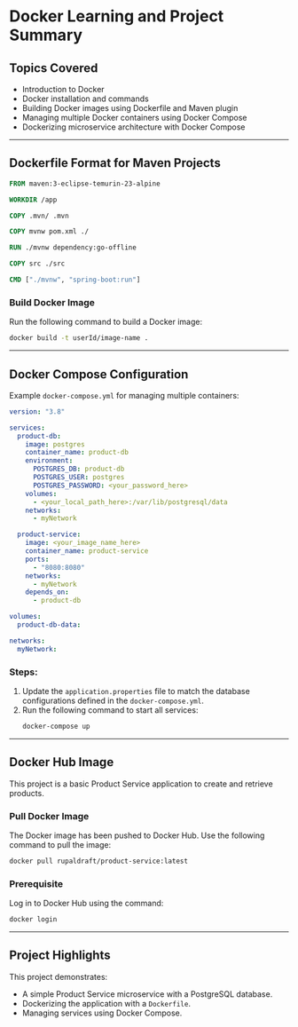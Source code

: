
# Docker Learning and Project Summary

## Topics Covered
- Introduction to Docker
- Docker installation and commands
- Building Docker images using Dockerfile and Maven plugin
- Managing multiple Docker containers using Docker Compose
- Dockerizing microservice architecture with Docker Compose

---

## Dockerfile Format for Maven Projects

```dockerfile
FROM maven:3-eclipse-temurin-23-alpine

WORKDIR /app

COPY .mvn/ .mvn

COPY mvnw pom.xml ./

RUN ./mvnw dependency:go-offline

COPY src ./src

CMD ["./mvnw", "spring-boot:run"]
```

### Build Docker Image
Run the following command to build a Docker image:
```bash
docker build -t userId/image-name .
```

---

## Docker Compose Configuration

Example `docker-compose.yml` for managing multiple containers:
```yaml
version: "3.8"

services:
  product-db:
    image: postgres
    container_name: product-db
    environment:
      POSTGRES_DB: product-db
      POSTGRES_USER: postgres
      POSTGRES_PASSWORD: <your_password_here>
    volumes:
      - <your_local_path_here>:/var/lib/postgresql/data
    networks:
      - myNetwork

  product-service:
    image: <your_image_name_here>
    container_name: product-service
    ports:
      - "8080:8080"
    networks:
      - myNetwork
    depends_on:
      - product-db

volumes:
  product-db-data:

networks:
  myNetwork:
```

### Steps:
1. Update the `application.properties` file to match the database configurations defined in the `docker-compose.yml`.
2. Run the following command to start all services:
   ```bash
   docker-compose up
   ```

---

## Docker Hub Image

This project is a basic Product Service application to create and retrieve products.

### Pull Docker Image
The Docker image has been pushed to Docker Hub. Use the following command to pull the image:
```bash
docker pull rupaldraft/product-service:latest
```

### Prerequisite
Log in to Docker Hub using the command:
```bash
docker login
```

---

## Project Highlights
This project demonstrates:
- A simple Product Service microservice with a PostgreSQL database.
- Dockerizing the application with a `Dockerfile`.
- Managing services using Docker Compose.
